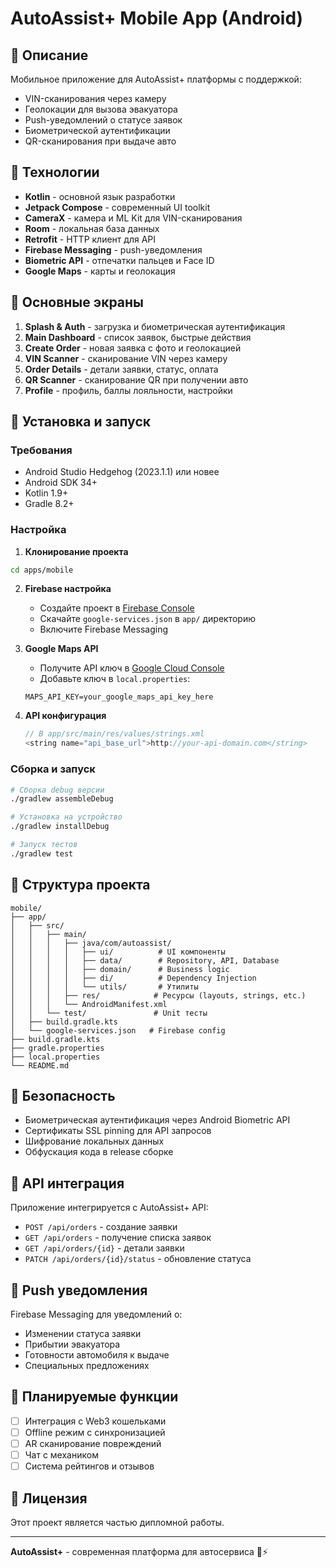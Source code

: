 # AutoAssist+ Mobile App (Android)

## 🎯 Описание

Мобильное приложение для AutoAssist+ платформы с поддержкой:
- VIN-сканирования через камеру
- Геолокации для вызова эвакуатора
- Push-уведомлений о статусе заявок
- Биометрической аутентификации
- QR-сканирования при выдаче авто

## 🔧 Технологии

- **Kotlin** - основной язык разработки
- **Jetpack Compose** - современный UI toolkit
- **CameraX** - камера и ML Kit для VIN-сканирования
- **Room** - локальная база данных
- **Retrofit** - HTTP клиент для API
- **Firebase Messaging** - push-уведомления
- **Biometric API** - отпечатки пальцев и Face ID
- **Google Maps** - карты и геолокация

## 📱 Основные экраны

1. **Splash & Auth** - загрузка и биометрическая аутентификация
2. **Main Dashboard** - список заявок, быстрые действия
3. **Create Order** - новая заявка с фото и геолокацией
4. **VIN Scanner** - сканирование VIN через камеру
5. **Order Details** - детали заявки, статус, оплата
6. **QR Scanner** - сканирование QR при получении авто
7. **Profile** - профиль, баллы лояльности, настройки

## 🚀 Установка и запуск

### Требования
- Android Studio Hedgehog (2023.1.1) или новее
- Android SDK 34+
- Kotlin 1.9+
- Gradle 8.2+

### Настройка

1. **Клонирование проекта**
```bash
cd apps/mobile
```

2. **Firebase настройка**
   - Создайте проект в [Firebase Console](https://console.firebase.google.com/)
   - Скачайте `google-services.json` в `app/` директорию
   - Включите Firebase Messaging

3. **Google Maps API**
   - Получите API ключ в [Google Cloud Console](https://console.cloud.google.com/)
   - Добавьте ключ в `local.properties`:
   ```
   MAPS_API_KEY=your_google_maps_api_key_here
   ```

4. **API конфигурация**
   ```kotlin
   // В app/src/main/res/values/strings.xml
   <string name="api_base_url">http://your-api-domain.com</string>
   ```

### Сборка и запуск

```bash
# Сборка debug версии
./gradlew assembleDebug

# Установка на устройство
./gradlew installDebug

# Запуск тестов
./gradlew test
```

## 📂 Структура проекта

```
mobile/
├── app/
│   ├── src/
│   │   ├── main/
│   │   │   ├── java/com/autoassist/
│   │   │   │   ├── ui/          # UI компоненты
│   │   │   │   ├── data/        # Repository, API, Database
│   │   │   │   ├── domain/      # Business logic
│   │   │   │   ├── di/          # Dependency Injection
│   │   │   │   └── utils/       # Утилиты
│   │   │   ├── res/            # Ресурсы (layouts, strings, etc.)
│   │   │   └── AndroidManifest.xml
│   │   └── test/               # Unit тесты
│   ├── build.gradle.kts
│   └── google-services.json   # Firebase config
├── build.gradle.kts
├── gradle.properties
├── local.properties
└── README.md
```

## 🔐 Безопасность

- Биометрическая аутентификация через Android Biometric API
- Сертификаты SSL pinning для API запросов
- Шифрование локальных данных
- Обфускация кода в release сборке

## 📡 API интеграция

Приложение интегрируется с AutoAssist+ API:
- `POST /api/orders` - создание заявки
- `GET /api/orders` - получение списка заявок
- `GET /api/orders/{id}` - детали заявки
- `PATCH /api/orders/{id}/status` - обновление статуса

## 🔔 Push уведомления

Firebase Messaging для уведомлений о:
- Изменении статуса заявки
- Прибытии эвакуатора
- Готовности автомобиля к выдаче
- Специальных предложениях

## 🎯 Планируемые функции

- [ ] Интеграция с Web3 кошельками
- [ ] Offline режим с синхронизацией
- [ ] AR сканирование повреждений
- [ ] Чат с механиком
- [ ] Система рейтингов и отзывов

## 📄 Лицензия

Этот проект является частью дипломной работы.

---
**AutoAssist+** - современная платформа для автосервиса 🚗⚡